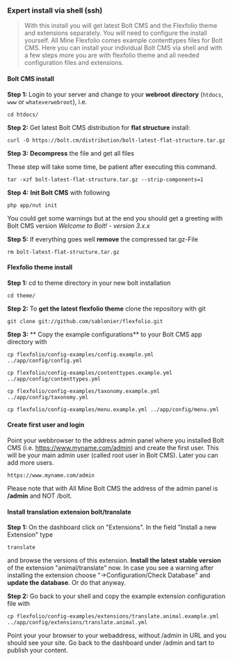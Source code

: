 ### Expert install via shell (ssh)

>With this install you will get latest Bolt CMS and the Flexfolio theme and extensions separately. You will need to configure the install yourself. All Mine Flexfolio comes example contenttypes files for Bolt CMS. Here you can install your individual Bolt CMS via shell and with a few steps more you are with flexfolio theme and all needed configuration files and extensions.

#### Bolt CMS install
**Step 1:** Login to your server and change to your **webroot directory** (`htdocs`, `www` or `whateverwebroot`), i.e.

`cd htdocs/`

**Step 2:** Get latest Bolt CMS distribution for **flat structure** install:

`curl -O https://bolt.cm/distribution/bolt-latest-flat-structure.tar.gz`

**Step 3:** **Decompress** the file and get all files

These step will take some time, be patient after executing this command.

`tar -xzf bolt-latest-flat-structure.tar.gz --strip-components=1`

**Step 4:** **Init Bolt CMS** with following

`php app/nut init`

You could get some warnings but at the end you should get a greeting with Bolt CMS version *Welcome to Bolt! - version 3.x.x*


**Step 5:** If everything goes well **remove** the compressed tar.gz-File

`rm bolt-latest-flat-structure.tar.gz`

#### Flexfolio theme install

**Step 1:** cd to theme directory in your new bolt installation

`cd theme/`

**Step 2:** To **get the latest flexfolio theme** clone the repository with git

`git clone git://github.com/sablonier/flexfolio.git`

**Step 3:** ** Copy the example configurations** to your Bolt CMS app directory with

`cp flexfolio/config-examples/config.example.yml ../app/config/config.yml`

`cp flexfolio/config-examples/contenttypes.example.yml ../app/config/contenttypes.yml`

`cp flexfolio/config-examples/taxonomy.example.yml ../app/config/taxonomy.yml`

`cp flexfolio/config-examples/menu.example.yml ../app/config/menu.yml`

#### Create first user and login

Point your webbrowser to the address admin panel where you installed Bolt CMS (i.e. https://www.myname.com/admin) and create the first user. This will be your main admin user (called root user in Bolt CMS). Later you can add more users.

`https://www.myname.com/admin`

Please note that with All Mine Bolt CMS the address of the admin panel is **/admin** and NOT /bolt.

#### Install translation extension bolt/translate

**Step 1:** On the dashboard click on "Extensions". In the field "Install a new Extension" type

`translate`

and browse the versions of this extension. **Install the latest stable version** of the extension "animal/translate" now. In case you see a warning after installing the extension choose "->Configuration/Check Database" and **update the database**. Or do that anyway.

**Step 2:** Go back to your shell and copy the example extension configuration file with

`cp flexfolio/config-examples/extensions/translate.animal.example.yml ../app/config/extensions/translate.animal.yml`

Point your your browser to your webaddress, without /admin in URL and you should see your site. Go back to the dashboard under /admin and tart to publish your content.




